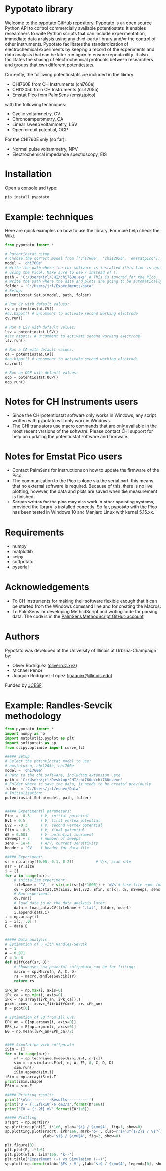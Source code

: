 # Pypotato library
Welcome to the pypotato GitHub repository. Pypotato is an open source Python
API to control commercially available potentiostats. It enables researchers to
write Python scripts that can include experimentation, immediate data analysis
using any third-party library and/or the control of other instruments. Pypotato
facilitates the standardization of electrochemical experiments by keeping a 
record of the experiments and data analysis that can be later run again to ensure 
repeatability. It also facilitates the sharing of electrochemical protocols 
between researchers and groups that own different potentiostats. 

Currently, the following potentiostats are included in the library:

* CHI760E from CH Instruments (chi760e)
* CHI1205b from CH Instruments (chi1205b)
* Emstat Pico from PalmSens (emstatpico)

with the following techniques:
* Cyclic voltammetry, CV
* Chronoamperometry, CA
* Linear sweep voltammetry, LSV
* Open circuit potential, OCP

For the CHI760E only (so far):
* Normal pulse voltammetry, NPV
* Electrochemical impedance spectroscopy, EIS


# Installation
Open a console and type:
```python
pip install pypotato
```

# Example: techniques
Here are quick examples on how to use the library. For more help check the [Wiki](https://github.com/jrlLAB/pypotato/wiki).

```python
from pypotato import *

# Potentiostat setup
# Choose the correct model from ['chi760e', 'chi1205b', 'emstatpico']:
model = 'chi760e' 
# Write the path where the chi software is installed (this line is optional when
# using the Pico). Make sure to use / instead of \:
path = 'C:/Users/jrl/CHI/chi760e.exe' # This is ignored for the Pico
# Write the path where the data and plots are going to be automatically saved:
folder = 'C:/Users/jrl/Experiments/data'
# Setup:
potentiostat.Setup(model, path, folder)

# Run CV with default values:
cv = potentiostat.CV()
#cv.bipot() # uncomment to activate second working electrode
cv.run()

# Run a LSV with default values:
lsv = potentiostat.LSV()
#lsv.bipot() # uncomment to activate second working electrode
lsv.run()

# Run a CA with default values:
ca = potentiostat.CA()
#ca.bipot() # uncomment to activate second working electrode
ca.run()

# Run an OCP with default values:
ocp = potentiostat.OCP()
ocp.run()
```

# Notes for CH Instruments users
* Since the CHI potentiostat software only works in Windows, any script written with
pypotato will only work in Windows.
* The CHI translators use macro commands that are only available in the most 
recent versions of the software. Please contact CHI support for help on updating
the potentiostat software and firmware.

# Notes for Emstat Pico users
* Contact PalmSens for instructions on how to update the firmware of the Pico.
* The communication to the Pico is done via the serial port, this means that no
external software is required. Because of this, there is no live plotting, however,
the data and plots are saved when the measurement is finished.
* Scripts written for the pico may also work in other operating systems, provided
the library is installed correctly. So far, pypotato with the Pico has been 
tested in Windows 10 and Manjaro Linux with kernel 5.15.xx. 

# Requirements
* numpy
* matplotlib
* scipy
* softpotato
* pyserial

# Acknowledgements
* To CH Instruments for making their software flexible enough that it can be 
started from the Windows command line and for creating the Macros.
* To PalmSens for developing MethodScript and writing code for parsing data. The
code is in the [PalmSens MethodScript GitHub account](https://github.com/PalmSens/MethodSCRIPT_Examples)

# Authors
Pypotato was developed at the University of Illinois at Urbana-Champaign by:

* Oliver Rodriguez ([oliverrdz.xyz](https://oliverrdz.xyz))
* Michael Pence
* Joaquin Rodriguez-Lopez (joaquinr@illinois.edu)

Funded by [JCESR](https://www.jcesr.org/).


# Example: Randles-Sevcik methodology
```python
from pypotato import *
import numpy as np
import matplotlib.pyplot as plt
import softpotato as sp
from scipy.optimize import curve_fit

##### Setup
# Select the potentiostat model to use:
# emstatpico, chi1205b, chi760e
model = 'chi760e'
# Path to the chi software, including extension .exe
path = 'C:/Users/jrl/Desktop/CHI/chi760e/chi760e.exe'
# Folder where to save the data, it needs to be created previously
folder = 'C:/Users/jrl/echem/Data'
# Initialization:
potentiostat.Setup(model, path, folder)


##### Experimental parameters:
Eini = -0.3     # V, initial potential
Ev1 = 0.5       # V, first vertex potential
Ev2 = -0.3      # V, second vertex potential
Efin = -0.3     # V, final potential
dE = 0.001      # V, potential increment
nSweeps = 2     # number of sweeps
sens = 1e-4     # A/V, current sensitivity
header = 'CV'   # header for data file

##### Experiment:
sr = np.array([0.05, 0.1, 0.2])          # V/s, scan rate
nsr = sr.size
i = []
for x in range(nsr):
    # initialize experiment:
    fileName = 'CV_' + str(int(sr[x]*1000)) + 'mVs'# base file name for data file
    cv = potentiostat.CV(Eini, Ev1,Ev2, Efin, sr[x], dE, nSweeps, sens, fileName, header)
    # Run experiment:
    cv.run()
    # load data to do the data analysis later
    data = load_data.CV(fileName + '.txt', folder, model)
    i.append(data.i)
i = np.array(i)
i = i[:,:,0].T
E = data.E


##### Data analysis
# Estimation of D with Randles-Sevcik
n = 1
A = 0.071
C = 1e-6
def DiffCoef(sr, D):
    # Showcases how powerful softpotato can be for fitting:
    macro = sp.Macro(n, A, C, D)
    rs = macro.RandlesSevcik(sr)
    return rs
    
iPk_an = np.max(i, axis=0)
iPk_ca = np.min(i, axis=0)
iPk = np.array([iPk_an, iPk_ca]).T
popt, pcov = curve_fit(DiffCoef, sr, iPk_an)
D = popt[0]

# Estimation of E0 from all CVs:
EPk_an = E[np.argmax(i, axis=0)]
EPk_ca = E[np.argmin(i, axis=0)]
E0 = np.mean((EPk_an+EPk_ca)/2)


#### Simulation with softpotato
iSim = []
for x in range(nsr):
    wf = sp.technique.Sweep(Eini,Ev1, sr[x])
    sim = sp.simulate.E(wf, n, A, E0, 0, C, D, D)
    sim.run()
    iSim.append(sim.i)
iSim = np.array(iSim).T
print(iSim.shape)
ESim = sim.E

##### Printing results
print('\n\n----------Results----------')
print('D = {:.2f}x10^-6 cm2/s'.format(D*1e6))
print('E0 = {:.2f} mV'.format(E0*1e3))

##### Plotting
srsqrt = np.sqrt(sr)
sp.plotting.plot(E, i*1e6, ylab='$i$ / $\mu$A', fig=1, show=0)
sp.plotting.plot(srsqrt, iPk*1e6, mark='o-', xlab=r'$\nu^{1/2}$ / V$^{1/2}$ s$^{-1/2}$', 
                 ylab='$i$ / $\mu$A', fig=2, show=0)

plt.figure(3)
plt.plot(E, i*1e6)
plt.plot(wf.E, iSim*1e6, 'k--')
plt.title('Experiment (-) vs Simulation (--)')
sp.plotting.format(xlab='$E$ / V', ylab='$i$ / $\mu$A', legend=[0], show=1)

```

